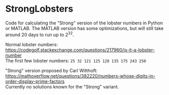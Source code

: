 # StrongLobsters
Code for calculating the "Strong" version of the lobster numbers in Python or MATLAB.  The MATLAB version has some optimizations, but will still take around 20 days to run up to 2<sup>32</sup>.

Normal lobster numbers: https://codegolf.stackexchange.com/questions/217960/is-it-a-lobster-number  
The first few lobster numbers: `25 32 121 125 128 135 175 243 250`

"Strong" version proposed by Carl Witthoft: https://mathoverflow.net/questions/382220/numbers-whose-digits-in-order-display-prime-factors  
Currently no solutions known for the "Strong" variant.
